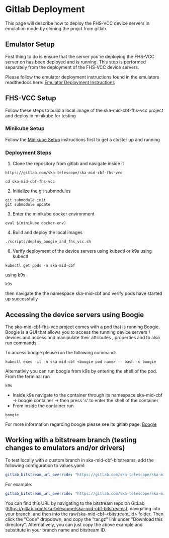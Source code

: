 # Gitlab Deployment

This page will describe how to deploy the FHS-VCC device servers in emulation mode by cloning the projct from gitlab.

## Emulator Setup

First thing to do is ensure that the server you're deploying the FHS-VCC server on has been deployed and is running.  This step is performed separately from the deployment of the FHS-VCC device servers.

Please follow the emulator deployment instructions found in the emulators readthedocs here:  [Emulator Deployment Instructions](https://developer.skao.int/projects/ska-mid-cbf-emulators/en/latest/emulator_subpages/emulator_usage.html)

## FHS-VCC Setup

Follow these steps to build a local image of the ska-mid-cbf-fhs-vcc project and deploy in minikube for testing

### Minikube Setup

Follow the [Minikube Setup](./minikube_setup.md) instructions first to get a cluster up and running

### Deployment Steps
1. Clone the repository from gitlab and navigate inside it

```
https://gitlab.com/ska-telescope/ska-mid-cbf-fhs-vcc

cd ska-mid-cbf-fhs-vcc
```

2. Initialize the git submodules
```
git submodule init
git submodule update
```

3. Enter the minikube docker environment
```
eval $(minikube docker-env)
```

4. Build and deploy the local images
```
./scripts/deploy_boogie_and_fhs_vcc.sh
```

6. Verify deployment of the device servers using kubectl or k9s
using kubectl
```
kubectl get pods -n ska-mid-cbf
```

using k9s
```
k9s
```
then navigate the the namespace ska-mid-cbf and verify pods have started up successfully

## Accessing the device servers using Boogie

The ska-mid-cbf-fhs-vcc project comes with a pod that is running Boogie.  Boogie is a GUI that allows you to access the running device servers / devices and access and manipulate their attributes , properties and to also run commands.  

To access boogie please run the following command:
```
kubectl exec -it -n ska-mid-cbf <boogie pod name> -- bash -c boogie
```

Alternativly you can run boogie from k9s by entering the shell of the pod.  From the terminal run
```
k9s
```
- Inside k9s navigate to the container through its namespace ska-mid-cbf -> boogie container -> then press 's' to enter the shell of the container
- From inside the container run
```
boogie
```

For more information regarding boogie please see its gitlab page: [Boogie](https://gitlab.com/nurbldoff/boogie)

## Working with a bitstream branch (testing changes to emulators and/or drivers)

To test locally with a custom branch in ska-mid-cbf-bitstreams, add the following configuration to values.yaml:
```yaml
gitlab_bitstream_url_override: "https://gitlab.com/ska-telescope/ska-mid-cbf-bitstreams/-/archive/<branch_name>/ska-mid-cbf-bitstreams-<branch_name>.tar.gz?path=raw/ska-mid-cbf-<bitstream_id>"
```

For example:
```yaml
gitlab_bitstream_url_override: "https://gitlab.com/ska-telescope/ska-mid-cbf-bitstreams/-/archive/cip-1234/ska-mid-cbf-bitstreams-cip-1234.tar.gz?path=raw/ska-mid-cbf-agilex-vcc"
```

You can find this URL by navigating to the bitstream repo on GitLab (https://gitlab.com/ska-telescope/ska-mid-cbf-bitstreams), navigating into your branch, and then into the raw/ska-mid-cbf-<bitstream_id> folder. Then click the "Code" dropdown, and copy the "tar.gz" link under "Download this directory". Alternatively, you can just copy the above example and substitute in your branch name and bitstream ID.
